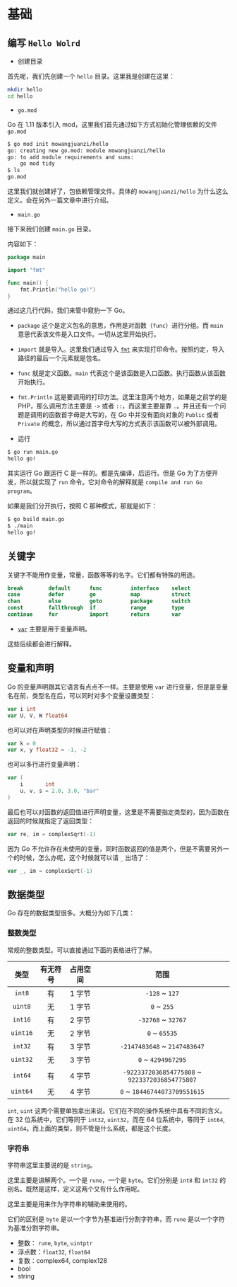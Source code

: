 # 基础

## 编写 `Hello Wolrd`

- 创建目录

首先呢，我们先创建一个 `hello` 目录。这里我是创建在这里：

```bash
mkdir hello
cd hello
```

- `go.mod`

Go 在 1.11 版本引入 mod，这里我们首先通过如下方式初始化管理依赖的文件 `go.mod`

```bash
$ go mod init mowangjuanzi/hello
go: creating new go.mod: module mowangjuanzi/hello
go: to add module requirements and sums:
	go mod tidy
$ ls
go.mod
```

这里我们就创建好了，包依赖管理文件。具体的 `mowangjuanzi/hello` 为什么这么定义。会在另外一篇文章中进行介绍。

- `main.go`

接下来我们创建 `main.go` 目录。

内容如下：

```go
package main

import "fmt"

func main() {
	fmt.Println("hello go!")
}
```

通过这几行代码，我们来管中窥豹一下 Go。

- `package` 这个是定义包名的意思，作用是对函数（`func`）进行分组。而 `main` 意思代表该文件是入口文件。一切从这里开始执行。
- `import` 就是导入。这里我们通过导入 [`fmt`](https://pkg.go.dev/fmt) 来实现打印命令。按照约定，导入路径的最后一个元素就是包名。
- `func` 就是定义函数。`main` 代表这个是该函数是入口函数。执行函数从该函数开始执行。
- `fmt.Println` 这是要调用的打印方法。这里注意两个地方，如果是之前学的是 PHP，那么调用方法主要是 `->` 或者 `::`，而这里主要是靠 `.`。并且还有一个问题是调用的函数首字母是大写的，在 Go 中并没有面向对象的 `Public` 或者 `Private` 的概念，所以通过首字母大写的方式表示该函数可以被外部调用。

- 运行

```bash
$ go run main.go 
hello go!
```

其实运行 Go 跟运行 C 是一样的。都是先编译，后运行。但是 Go 为了方便开发，所以就实现了 `run` 命令。它对命令的解释就是 `compile and run Go program`。

如果是我们分开执行，按照 C 那种模式，那就是如下：

```bash
$ go build main.go 
$ ./main 
hello go!
```

## 关键字

关键字不能用作变量，常量，函数等等的名字。它们都有特殊的用途。

```go
break        default      func         interface    select
case         defer        go           map          struct
chan         else         goto         package      switch
const        fallthrough  if           range        type
continue     for          import       return       var
```

- [`var`](#变量和声明) 主要是用于变量声明。

这些后续都会进行解释。

## 变量和声明

Go 的变量声明跟其它语言有点点不一样。主要是使用 `var` 进行变量，但是是变量名在前，类型名在后，可以同时对多个变量设置类型：

```go
var i int
var U, V, W float64
```

也可以对在声明类型的时候进行赋值：

```go
var k = 0
var x, y float32 = -1, -2
```

也可以多行进行变量声明：

```go
var (
	i       int
	u, v, s = 2.0, 3.0, "bar"
)
```

最后也可以对函数的返回值进行声明变量，这里是不需要指定类型的，因为函数在返回的时候就指定了返回类型：

```go
var re, im = complexSqrt(-1)
```

因为 Go 不允许存在未使用的变量，同时函数返回的值是两个，但是不需要另外一个的时候，怎么办呢，这个时候就可以请 `_` 出场了：

```go
var _, im = complexSqrt(-1)
```



## 数据类型

Go 存在的数据类型很多。大概分为如下几类：

### 整数类型

常规的整数类型。可以直接通过下面的表格进行了解。

| 类型 | 有无符号 | 占用空间 | 范围 |
|:---:|:---:|:---:|:---:|
|  `int8` | 有 | 1 字节 | `-128` ~ `127` | 
| `uint8` | 无 | 1 字节 | `0` ~ `255` |
|  `int16` | 有 | 2 字节 | `-32768` ~ `32767` | 
| `uint16` | 无 | 2 字节 | `0` ~ `65535` |
|  `int32` | 有 | 3 字节 | `-2147483648` ~ `2147483647` | 
| `uint32` | 无 | 3 字节 | `0` ~ `4294967295` |
|  `int64` | 有 | 4 字节 | `-9223372036854775808` ~ `9223372036854775807` | 
| `uint64` | 无 | 4 字节 | `0` ~ `18446744073709551615` |

`int`,  `uint` 这两个需要单独拿出来说。它们在不同的操作系统中具有不同的含义。在 32 位系统中，它们等同于 `int32`,  `uint32`，而在 64 位系统中，等同于 `int64`,  `uint64`。而上面的类型，则不管是什么系统，都是这个长度。

### 字符串

字符串这里主要说的是 `string`。

这里主要是讲解两个。一个是 `rune`，一个是 `byte`。它们分别是 `int8` 和 `int32` 的别名。既然是这样，定义这两个又有什么作用呢。

这里主要是用来作为字符串的辅助来使用的。

它们的区别是 `byte` 是以一个字节为基准进行分割字符串，而 `rune` 是以一个字符为基准分割字符串。



- 整数： `rune`, `byte`, `uintptr`
- 浮点数：`float32`, `float64`
- 复数：complex64, complex128
- bool
- string